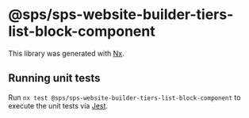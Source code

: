 # @sps/sps-website-builder-tiers-list-block-component

This library was generated with [Nx](https://nx.dev).

## Running unit tests

Run `nx test @sps/sps-website-builder-tiers-list-block-component` to execute the unit tests via [Jest](https://jestjs.io).
